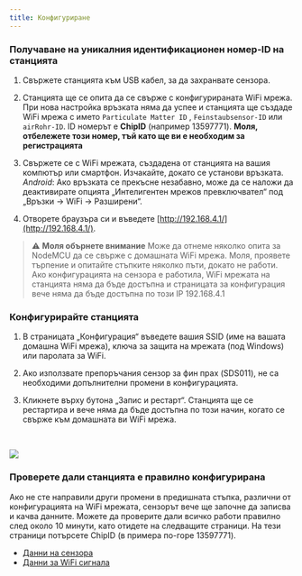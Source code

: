 ```yaml
---
title: Конфигуриране
---
```

### Получаване на уникалния идентификационен номер-ID на станцията
1. Свържете станцията към USB кабел, за да захранвате сензора.

2. Станцията ще се опита да се свърже с конфигурираната WiFi мрежа. При нова настройка връзката няма да успее и станцията ще създаде WiFi мрежа с името `Particulate Matter ID` , `Feinstaubsensor-ID` или `airRohr-ID`. ID номерът е **ChipID** (например 13597771). **Моля, отбележете този номер, тъй като ще ви е необходим за регистрацията**

3. Свържете се с WiFi мрежата, създадена от станцията на вашия компютър или смартфон. Изчакайте, докато се установи връзката.<br>*Android*: Ако връзката се прекъсне незабавно, може да се наложи да деактивирате опцията „Интелигентен мрежов превключвател“ под „Връзки -> WiFi -> Разширени“.

4. Отворете браузъра си и въведете [http://192.168.4.1/](http://192.168.4.1/).

> ⚠️ **Моля обърнете внимание**  Може да отнеме няколко опита за NodeMCU да се свърже с домашната WiFi мрежа. Моля, проявете търпение и опитайте стъпките няколко пъти, докато не работи. Ако конфигурацията на сензора е работила, WiFi мрежата на станцията няма да бъде достъпна и страницата за конфигурация вече няма да бъде достъпна по този IP 192.168.4.1

### Конфигурирайте станцията
1. В страницата „Конфигурация“ въведете вашия SSID (име на вашата домашна WiFi мрежа), ключа за защита на мрежата (под Windows) или паролата за WiFi.

2. Ако използвате препоръчания сензор за фин прах (SDS011), не са необходими допълнителни промени в конфигурацията.

3. Кликнете върху бутона „Запис и рестарт“. Станцията ще се рестартира и вече няма да бъде достъпна по този начин, когато се свърже към домашната ви WiFi мрежа.

<br>

![](../docs/airrohr_config_initial.jpg)
<br>

### Проверете дали станцията е правилно конфигурирана
Ако не сте направили други промени в предишната стъпка, различни от конфигурацията на WiFi мрежата, сензорът вече ще започне да записва и качва данните. Можете да проверите дали всичко работи правилно след около 10 минути, като отидете на следващите страници. На тези страници потърсете ChipID (в примера по-горе 13597771).

 * [Данни на сензора](http://www.madavi.de/sensor/graph.php)
 * [Данни за WiFi сигнала](http://www.madavi.de/sensor/signal.php)
